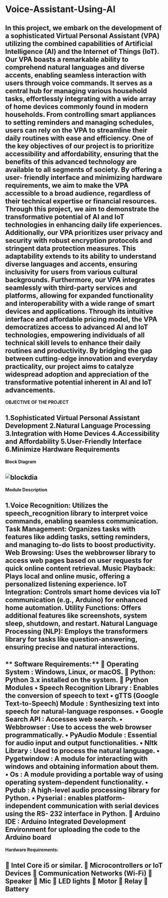 # Voice-Assistant-Using-AI
In this project, we embark on the development of a sophisticated Virtual Personal Assistant (VPA)
utilizing the combined capabilities of Artificial Intelligence (AI) and the Internet of Things (IoT). Our
VPA boasts a remarkable ability to comprehend natural languages and diverse accents, enabling seamless
interaction with users through voice commands. It serves as a central hub for managing various household
tasks, effortlessly integrating with a wide array of home devices commonly found in modern households.
From controlling smart appliances to setting reminders and managing schedules, users can rely on the
VPA to streamline their daily routines with ease and efficiency.
One of the key objectives of our project is to prioritize accessibility and affordability, ensuring
that the benefits of this advanced technology are available to all segments of society. By offering a user-
friendly interface and minimizing hardware requirements, we aim to make the VPA accessible to a broad
audience, regardless of their technical expertise or financial resources. Through this project, we aim to
demonstrate the transformative potential of AI and IoT technologies in enhancing daily life experiences.
Additionally, our VPA prioritizes user privacy and security with robust encryption protocols and
stringent data protection measures. This adaptability extends to its ability to understand diverse languages
and accents, ensuring inclusivity for users from various cultural backgrounds. Furthermore, our VPA
integrates seamlessly with third-party services and platforms, allowing for expanded functionality and
interoperability with a wide range of smart devices and applications.
Through its intuitive interface and affordable pricing model, the VPA democratizes access to
advanced AI and IoT technologies, empowering individuals of all technical skill levels to enhance their
daily routines and productivity. By bridging the gap between cutting-edge innovation and everyday
practicality, our project aims to catalyze widespread adoption and appreciation of the transformative
potential inherent in AI and IoT advancements.
--------------------------------------------------------------------------------------------------------------------------------------------------------------------
**OBJECTIVE OF THE PROJECT**

1.Sophisticated Virtual Personal Assistant Development 
2.Natural Language Processing 
3.Integration with Home Devices 
4.Accessibility and Affordability 
5.User-Friendly Interface 
6.Minimize Hardware Requirements
--------------------------------------------------------------------------------------------------------------------------------------------------------------------
**Block Diagram**

![blockdia](https://github.com/user-attachments/assets/d2e4bbbf-3d0a-4689-af7c-f71abd37928d)
--------------------------------------------------------------------------------------------------------------------------------------------------------------------
**Module Description**

1.Voice Recognition: Utilizes the speech_recognition library to interpret voice commands, enabling seamless communication.
Task Management: Organizes tasks with features like adding tasks, setting reminders, and managing to-do lists to boost productivity.
Web Browsing: Uses the webbrowser library to access web pages based on user requests for quick online content retrieval.
Music Playback: Plays local and online music, offering a personalized listening experience.
IoT Integration: Controls smart home devices via IoT communication (e.g., Arduino) for enhanced home automation.
Utility Functions: Offers additional features like screenshots, system sleep, shutdown, and restart.
Natural Language Processing (NLP): Employs the transformers library for tasks like question-answering, ensuring precise and natural interactions.
--------------------------------------------------------------------------------------------------------------------------------------------------------------------
** Software Requirements:**
 Operating System : Windows, Linux, or macOS.
 Python: Python 3.x installed on the system.
 Python Modules
• Speech Recognition Library : Enables the conversion of speech to text
• gTTS (Google Text-to-Speech) Module : Synthesizing text into speech for natural-language
responses.
• Google Search API : Accesses web search.
• Webbrowser : Use to access the web browser programmatically.
• PyAudio Module : Essential for audio input and output functionalities.
• Nltk Library : Used to process the natural language.
• Pygetwindow : A module for interacting with windows and obtaining information about
them.
• Os : A module providing a portable way of using operating system-dependent functionality.
• Pydub : A high-level audio processing library for Python.
• Pyserial : enables platform-independent communication with serial devices using the RS-
232 interface in Python.
 Arduino IDE : Arduino Integrated Development Environment for uploading the code to the
Arduino board
--------------------------------------------------------------------------------------------------------------------------------------------------------------------

**Hardware Requirements:** 

 Intel Core i5 or similar.
 Microcontrollers or IoT Devices
 Communication Networks (Wi-Fi)
 Speaker
 Mic
 LED lights
 Motor
 Relay
 Battery
--------------------------------------------------------------------------------------------------------------------------------------------------------------------


